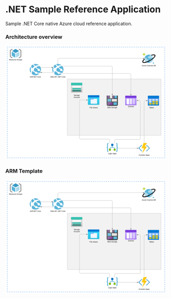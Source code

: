 # .NET Sample Reference Application

Sample .NET Core native Azure cloud reference application.

### Architecture overview

![](Images/Architecture_overview.svg)

### ARM Template

![](Images/Architecture_overview.svg)
